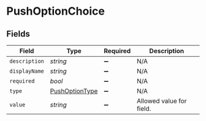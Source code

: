 # PushOptionChoice


## Fields

| Field                                                   | Type                                                    | Required                                                | Description                                             |
| ------------------------------------------------------- | ------------------------------------------------------- | ------------------------------------------------------- | ------------------------------------------------------- |
| `description`                                           | *string*                                                | :heavy_minus_sign:                                      | N/A                                                     |
| `displayName`                                           | *string*                                                | :heavy_minus_sign:                                      | N/A                                                     |
| `required`                                              | *bool*                                                  | :heavy_minus_sign:                                      | N/A                                                     |
| `type`                                                  | [PushOptionType](../../models/shared/PushOptionType.md) | :heavy_minus_sign:                                      | N/A                                                     |
| `value`                                                 | *string*                                                | :heavy_minus_sign:                                      | Allowed value for field.                                |